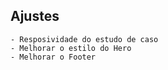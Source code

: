 ## Ajustes
    - Resposividade do estudo de caso
    - Melhorar o estilo do Hero
    - Melhorar o Footer